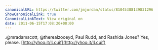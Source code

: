 ```yaml
---
canonicalURL: https://twitter.com/jmjordan/status/81045388139831296
ShowCanonicalLink: true
CanonicalLinkText: View original on
date: 2011-06-15T17:08:20+00:00
---
```

.@mradamscott, @therealzooeyd, Paul Rudd, and Rashida Jones? Yes, please. [http://yhoo.it/lLcuif](http://yhoo.it/lLcuif)